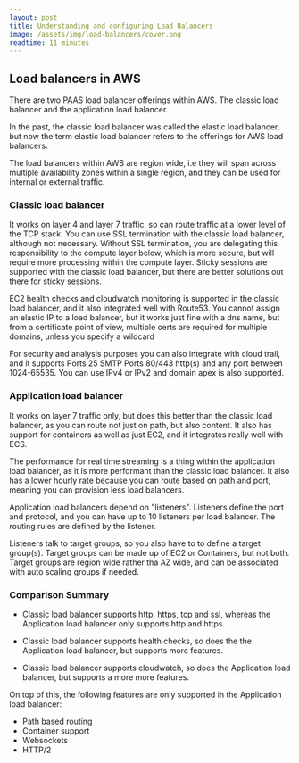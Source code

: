 ```yaml
---
layout: post
title: Understanding and configuring Load Balancers
image: /assets/img/load-balancers/cover.png
readtime: 11 minutes
---
```


## Load balancers in AWS

There are two PAAS load balancer offerings within AWS. The classic load balancer and the application load balancer.

In the past, the classic load balancer was called the elastic load balancer, but now the term elastic load balancer refers to the offerings for AWS load balancers.

The load balancers within AWS are region wide, i.e they will span across multiple availability zones within a single region, and they can be used for internal or external traffic.

### Classic load balancer

It works on layer 4 and layer 7 traffic, so can route traffic at a lower level of the TCP stack. You can use SSL termination with the classic load balancer, although not necessary. Without SSL termination, you are delegating this responsibility to the compute layer below, which is more secure, but will require more processing within the compute layer. Sticky sessions are supported with the classic load balancer, but there are better solutions out there for sticky sessions.

EC2 health checks and cloudwatch monitoring is supported in the classic load balancer, and it also integrated well with Route53. You cannot assign an elastic IP to a load balancer, but it works just fine with a dns name, but from a certificate point of view, multiple certs are required for multiple domains, unless you specify a wildcard

For security and analysis purposes you can also integrate with cloud trail, and it supports Ports 25 SMTP Ports 80/443 http(s) and any port between 1024-65535. You can use IPv4 or IPv2 and domain apex is also supported.

### Application load balancer

It works on layer 7 traffic only, but does this better than the classic load balancer, as you can route not just on path, but also content. It also has support for containers as well as just EC2, and it integrates really well with ECS.

The performance for real time streaming is a thing within the application load balancer, as it is more performant than the classic load balancer. It also has a lower hourly rate because you can route based on path and port, meaning you can provision less load balancers.

Application load balancers depend on "listeners". Listeners define the port and protocol, and you can have up to 10 listeners per load balancer. The routing rules are defined by the listener.

Listeners talk to target groups, so you also have to to define a target group(s). Target groups can be made up of EC2 or Containers, but not both. Target groups are region wide rather tha AZ wide, and can be associated with auto scaling groups if needed.

<amp-img src="/assets/img/load-balancers/example.png"
  width="596"
  height="441"
  layout="responsive">
</amp-img>

### Comparison Summary

- Classic load balancer supports http, https, tcp and ssl, whereas the Application load balancer only supports http and https.

- Classic load balancer supports health checks, so does the the Application load balancer, but supports more features.

- Classic load balancer supports cloudwatch, so does the Application load balancer, but supports a more more features.

On top of this, the following features are only supported in the Application load balancer:

- Path based routing
- Container support
- Websockets
- HTTP/2

